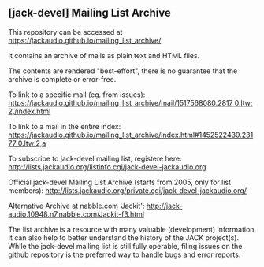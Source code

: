 ## [jack-devel] Mailing List Archive

This repository can be accessed at https://jackaudio.github.io/mailing_list_archive/

It contains an archive of mails as plain text and HTML files.

The contents are rendered "best-effort", there is no guarantee that the archive is complete or error-free.

To link to a specific mail (eg. from issues):
https://jackaudio.github.io/mailing_list_archive/mail/1517568080.2817_0.ltw:2,/index.html

To link to a mail in the entire index:
https://jackaudio.github.io/mailing_list_archive/index.html#1452522439.23177_0.ltw:2,a

To subscribe to jack-devel mailing list, registere here:
http://lists.jackaudio.org/listinfo.cgi/jack-devel-jackaudio.org

Official jack-devel Mailing List Archive (starts from 2005, only for list members):
http://lists.jackaudio.org/private.cgi/jack-devel-jackaudio.org/

Alternative Archive at nabble.com 'Jackit':
http://jack-audio.10948.n7.nabble.com/Jackit-f3.html

The list archive is a resource with many valuable (development) information.
It can also help to better understand the history of the JACK project(s).
While the jack-devel mailing list is still fully operable, filing issues on the github repository is the preferred way to handle bugs and error reports.
